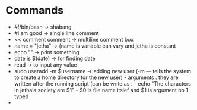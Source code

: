 # Commands
- #!/bin/bash  -> shabang
- #i am good -> single line comment
- << comment comment    -> multiline comment box
- name = "jetha" -> (name is variable can vary and jetha is constant
- echo ""   -> print something
- date is $(date)  -> for finding date
- read  -> to input any value
- sudo useradd -m $username -> adding new user (-m — tells the system to create a home directory for the new user)
      - arguments : they are written after the running script (can be write as :
            - echo "The characters in jethala society are $1"
            - $0 is file name itslef and $1 is argument no 1 typed
- 
